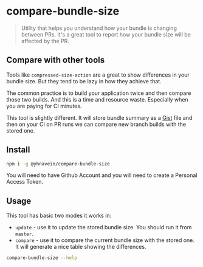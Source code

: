 # compare-bundle-size

> Utility that helps you understand how your bundle is changing between PRs. It's a great tool to report how your bundle size will be affected by the PR.

## Compare with other tools

Tools like `compressed-size-action` are a great to show differences in your bundle size. But they tend to be lazy in how they achieve that.

The common practice is to build your application twice and then compare those two builds. And this is a time and resource waste. Especially when you are paying for CI minutes.

This tool is slightly different. It will store bundle summary as a [Gist](https://gist.github.com/) file and then on your CI on PR runs we can compare new branch builds with the stored one.

## Install

```sh
npm i -g @yhnavein/compare-bundle-size
```

You will need to have Github Account and you will need to create a Personal Access Token.

## Usage

This tool has basic two modes it works in:
- `update` - use it to update the stored bundle size. You should run it from `master`.
- `compare` - use it to compare the current bundle size with the stored one. It will generate a nice table showing the differences.

```sh
compare-bundle-size --help
```
